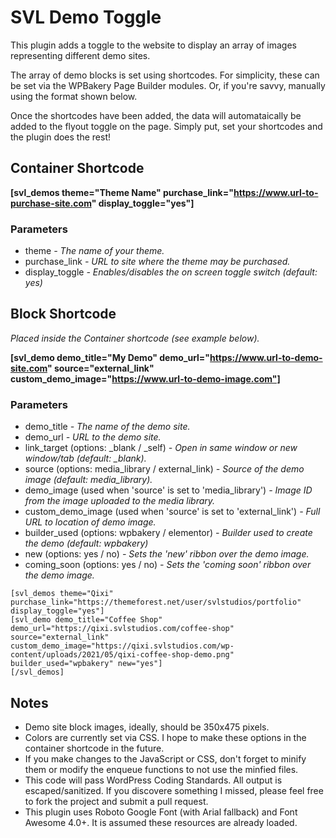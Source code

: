 # SVL Demo Toggle

This plugin adds a toggle to the website to display an array of images representing different demo sites.

The array of demo blocks is set using shortcodes.  For simplicity, these can be set via the WPBakery Page Builder modules.  Or, if you're savvy, manually using the format shown below.

Once the shortcodes have been added, the data will automataically be added to the flyout toggle on the page.  Simply put, set your shortcodes and the plugin does the rest!

## Container Shortcode
**[svl_demos theme="Theme Name" purchase_link="https://www.url-to-purchase-site.com" display_toggle="yes"]**

### Parameters
* theme
*- The name of your theme.*
* purchase_link
*- URL to site where the theme may be purchased.*
* display_toggle
*- Enables/disables the on screen toggle switch (default: yes)*

## Block Shortcode 
*Placed inside the Container shortcode (see example below).*

**[svl_demo demo_title="My Demo" demo_url="https://www.url-to-demo-site.com" source="external_link" custom_demo_image="https://www.url-to-demo-image.com"]**

### Parameters
* demo_title
*- The name of the demo site.*
* demo_url
*- URL to the demo site.*
* link_target (options: _blank / _self)
*- Open in same window or new window/tab (default: _blank).*
* source  (options: media_library / external_link)
*- Source of the demo image (default: media_library).*
* demo_image (used when 'source' is set to 'media_library')
*- Image ID from the image uploaded to the media library.*
* custom_demo_image (used when 'source' is set to 'external_link')
*- Full URL to location of demo image.*
* builder_used (options: wpbakery / elementor)
*- Builder used to create the demo (default: wpbakery)*
* new (options: yes / no)
*- Sets the 'new' ribbon over the demo image.*
* coming_soon (options: yes / no)
*- Sets the 'coming soon' ribbon over the demo image.*
```
[svl_demos theme="Qixi" purchase_link="https://themeforest.net/user/svlstudios/portfolio" display_toggle="yes"]
[svl_demo demo_title="Coffee Shop" demo_url="https://qixi.svlstudios.com/coffee-shop" source="external_link" custom_demo_image="https://qixi.svlstudios.com/wp-content/uploads/2021/05/qixi-coffee-shop-demo.png" builder_used="wpbakery" new="yes"]
[/svl_demos]
```

## Notes
* Demo site block images, ideally, should be 350x475 pixels.
* Colors are currently set via CSS.  I hope to make these options in the container shortcode in the future.
* If you make changes to the JavaScript or CSS, don't forget to minify them or modify the enqueue functions to not use the minfied files.
* This code will pass WordPress Coding Standards.  All output is escaped/sanitized.  If you discovere something I missed, please feel free to fork the project and submit a pull request.
* This plugin uses Roboto Google Font (with Arial fallback) and Font Awesome 4.0+.  It is assumed these resources are already loaded.